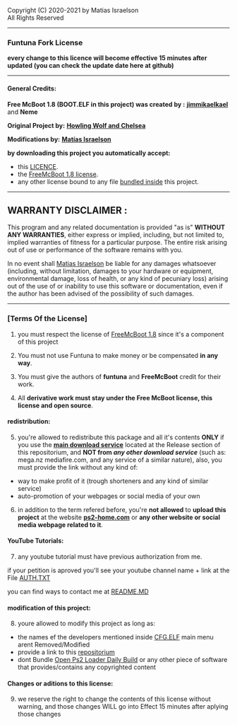 

   Copyright (C) 2020-2021 by Matias Israelson        
   All Rights Reserved                                                   
***





### Funtuna Fork License

__every change to this licence will become effective __15 minutes__ after updated (you can check the update date here at github)__


***
#### General Credits:
__Free McBoot 1.8 (BOOT.ELF in this project) was created by :__ [__jimmikaelkael__](https://github.com/jimmikaelkael) and __Neme__         
 
__Original Project by:__ [__Howling Wolf and Chelsea__](https://github.com/HowlingWolfHWC)
 
 __Modifications by:__ [__Matías Israelson__](https://github.com/israpps)
 

 
 __by downloading this project you automatically accept:__
 + this [LICENCE](https://github.com/israpps/Funtuna-Fork/blob/main/LICENSE.MD).
 + the [FreeMcBoot 1.8 license](https://github.com/TnA-Plastic/FreeMcBoot/blob/master/LICENSE.txt).
 + any other license bound to any file [bundled inside](https://github.com/israpps/Funtuna-Fork/releases) this project.
 
 
 ***

 ##  __WARRANTY DISCLAIMER__ :



   This program and any related documentation is provided "as is"
 __WITHOUT ANY WARRANTIES__, either express or implied, including, but not
 limited to, implied warranties of fitness for a particular purpose. The
 entire risk arising out of use or performance of the software remains with
 you.

   In no event shall [Matias Israelson](https://github.com/israpps) be liable for any damages whatsoever
 (including, without limitation, damages to your hardware or equipment,
 environmental damage, loss of health, or any kind of pecuniary loss)
 arising out of the use of or inability to use this software or
 documentation, even if the author has been advised of the possibility of
 such damages.

 
 
 
***
 
 ### [Terms Of the License]
 
 1. you must respect the license of [FreeMcBoot 1.8](https://github.com/TnA-Plastic/FreeMcBoot/blob/master/LICENSE.txt) since it's a component of this project
 
 2. You must not use Funtuna to make money or be compensated __in any way__.
 3. You must give the authors of __funtuna__ and __FreeMcBoot__ credit for their work.
 4. All __derivative work must stay under the Free McBoot license, this license and open source__.


#### redistribution:

 5. you're allowed to redistribute this package and all it's contents __ONLY__ if you use the [__main download service__](https://github.com/israpps/Funtuna-Fork/releases) located at the Release section of this repositorium, and __NOT from *any other download service*__ (such as: mega.nz mediafire.com, and any service of a similar nature), also, you must provide the link without any kind of:
 + way to make profit of it (trough shorteners and any kind of similar service)
 + auto-promotion of your webpages or social media of your own

 6. in addition to the term refered before, you're __not allowed__ to __upload this project__ at the website [__ps2-home.com__](https://www.ps2-home.com/) or __any other website or social media webpage related to it__.


#### YouTube Tutorials:
 7. any youtube tutorial must have previous authorization from me.
 
  if your petition is aproved you'll see your youtube channel name + link at the File [AUTH.TXT](https://github.com/israpps/Funtuna-Fork/blob/main/AUTH.TXT) 
  
  
  you can find ways to contact me at [README.MD](https://github.com/israpps/Funtuna-Fork/blob/main/README.md)
 
 
 
#### modification of this project:
 8. youre allowed to modify this project as long as:
   + the names ef the developers mentioned inside [CFG.ELF](https://github.com/israpps/Funtuna-Fork/tree/main/FreeMcBoot-Configurator) main menu arent Removed/Modified
   + provide a link to this [repositorium](https://github.com/israpps/Funtuna-Fork)
   + dont Bundle [Open Ps2 Loader Daily Build](https://github.com/Jay-Jay-OPL/OPL-Daily-Builds) or any other piece of software that provides/contains any copyrighted content
 
 #### Changes or aditions to this license:
 9. we reserve the right to change the contents of this license without warning, and those changes WILL go into Effect 15 minutes after aplying those changes
 
 
